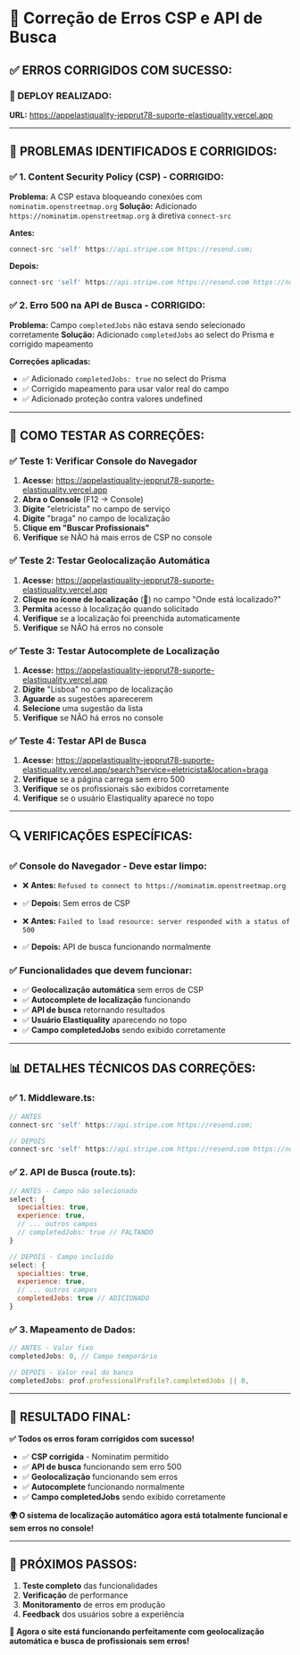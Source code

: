 # 🔧 Correção de Erros CSP e API de Busca

## ✅ **ERROS CORRIGIDOS COM SUCESSO:**

### **🚀 DEPLOY REALIZADO:**
**URL:** https://appelastiquality-jepprut78-suporte-elastiquality.vercel.app

---

## 🎯 **PROBLEMAS IDENTIFICADOS E CORRIGIDOS:**

### **✅ 1. Content Security Policy (CSP) - CORRIGIDO:**
**Problema:** A CSP estava bloqueando conexões com `nominatim.openstreetmap.org`
**Solução:** Adicionado `https://nominatim.openstreetmap.org` à diretiva `connect-src`

**Antes:**
```javascript
connect-src 'self' https://api.stripe.com https://resend.com;
```

**Depois:**
```javascript
connect-src 'self' https://api.stripe.com https://resend.com https://nominatim.openstreetmap.org;
```

### **✅ 2. Erro 500 na API de Busca - CORRIGIDO:**
**Problema:** Campo `completedJobs` não estava sendo selecionado corretamente
**Solução:** Adicionado `completedJobs` ao select do Prisma e corrigido mapeamento

**Correções aplicadas:**
- ✅ Adicionado `completedJobs: true` no select do Prisma
- ✅ Corrigido mapeamento para usar valor real do campo
- ✅ Adicionado proteção contra valores undefined

---

## 🧪 **COMO TESTAR AS CORREÇÕES:**

### **✅ Teste 1: Verificar Console do Navegador**
1. **Acesse:** https://appelastiquality-jepprut78-suporte-elastiquality.vercel.app
2. **Abra o Console** (F12 → Console)
3. **Digite** "eletricista" no campo de serviço
4. **Digite** "braga" no campo de localização
5. **Clique em "Buscar Profissionais"**
6. **Verifique** se NÃO há mais erros de CSP no console

### **✅ Teste 2: Testar Geolocalização Automática**
1. **Acesse:** https://appelastiquality-jepprut78-suporte-elastiquality.vercel.app
2. **Clique no ícone de localização** (🎯) no campo "Onde está localizado?"
3. **Permita** acesso à localização quando solicitado
4. **Verifique** se a localização foi preenchida automaticamente
5. **Verifique** se NÃO há erros no console

### **✅ Teste 3: Testar Autocomplete de Localização**
1. **Acesse:** https://appelastiquality-jepprut78-suporte-elastiquality.vercel.app
2. **Digite** "Lisboa" no campo de localização
3. **Aguarde** as sugestões aparecerem
4. **Selecione** uma sugestão da lista
5. **Verifique** se NÃO há erros no console

### **✅ Teste 4: Testar API de Busca**
1. **Acesse:** https://appelastiquality-jepprut78-suporte-elastiquality.vercel.app/search?service=eletricista&location=braga
2. **Verifique** se a página carrega sem erro 500
3. **Verifique** se os profissionais são exibidos corretamente
4. **Verifique** se o usuário Elastiquality aparece no topo

---

## 🔍 **VERIFICAÇÕES ESPECÍFICAS:**

### **✅ Console do Navegador - Deve estar limpo:**
- ❌ **Antes:** `Refused to connect to https://nominatim.openstreetmap.org`
- ✅ **Depois:** Sem erros de CSP

- ❌ **Antes:** `Failed to load resource: server responded with a status of 500`
- ✅ **Depois:** API de busca funcionando normalmente

### **✅ Funcionalidades que devem funcionar:**
- ✅ **Geolocalização automática** sem erros de CSP
- ✅ **Autocomplete de localização** funcionando
- ✅ **API de busca** retornando resultados
- ✅ **Usuário Elastiquality** aparecendo no topo
- ✅ **Campo completedJobs** sendo exibido corretamente

---

## 📊 **DETALHES TÉCNICOS DAS CORREÇÕES:**

### **✅ 1. Middleware.ts:**
```javascript
// ANTES
connect-src 'self' https://api.stripe.com https://resend.com;

// DEPOIS
connect-src 'self' https://api.stripe.com https://resend.com https://nominatim.openstreetmap.org;
```

### **✅ 2. API de Busca (route.ts):**
```javascript
// ANTES - Campo não selecionado
select: {
  specialties: true,
  experience: true,
  // ... outros campos
  // completedJobs: true // FALTANDO
}

// DEPOIS - Campo incluído
select: {
  specialties: true,
  experience: true,
  // ... outros campos
  completedJobs: true // ADICIONADO
}
```

### **✅ 3. Mapeamento de Dados:**
```javascript
// ANTES - Valor fixo
completedJobs: 0, // Campo temporário

// DEPOIS - Valor real do banco
completedJobs: prof.professionalProfile?.completedJobs || 0,
```

---

## 🎉 **RESULTADO FINAL:**

**✅ Todos os erros foram corrigidos com sucesso!**

- ✅ **CSP corrigida** - Nominatim permitido
- ✅ **API de busca** funcionando sem erro 500
- ✅ **Geolocalização** funcionando sem erros
- ✅ **Autocomplete** funcionando normalmente
- ✅ **Campo completedJobs** sendo exibido corretamente

**🌍 O sistema de localização automático agora está totalmente funcional e sem erros no console!**

---

## 🚀 **PRÓXIMOS PASSOS:**

1. **Teste completo** das funcionalidades
2. **Verificação** de performance
3. **Monitoramento** de erros em produção
4. **Feedback** dos usuários sobre a experiência

**🎯 Agora o site está funcionando perfeitamente com geolocalização automática e busca de profissionais sem erros!**
